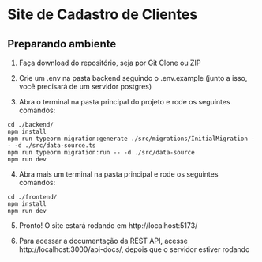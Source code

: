 # Site de Cadastro de Clientes

## Preparando ambiente

1. Faça download do repositório, seja por Git Clone ou ZIP

2. Crie um .env na pasta backend seguindo o .env.example (junto a isso, você precisará de um servidor postgres)

3. Abra o terminal na pasta principal do projeto e rode os seguintes comandos:

```shell
cd ./backend/
npm install
npm run typeorm migration:generate ./src/migrations/InitialMigration -- -d ./src/data-source.ts
npm run typeorm migration:run -- -d ./src/data-source
npm run dev
```

4. Abra mais um terminal na pasta principal e rode os seguintes comandos:

```shell
cd ./frontend/
npm install
npm run dev
```

5. Pronto! O site estará rodando em http://localhost:5173/

6. Para acessar a documentação da REST API, acesse http://localhost:3000/api-docs/, depois que o servidor estiver rodando
